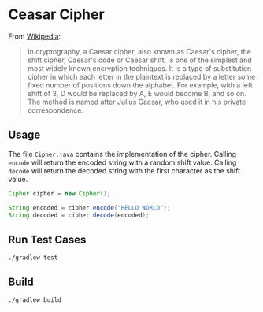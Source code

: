 # Ceasar Cipher

From [Wikipedia](https://en.wikipedia.org/wiki/Caesar_cipher):
> In cryptography, a Caesar cipher, also known as Caesar's cipher, the shift
cipher, Caesar's code or Caesar shift, is one of the simplest and most widely
known encryption techniques. It is a type of substitution cipher in which each
letter in the plaintext is replaced by a letter some fixed number of positions
down the alphabet. For example, with a left shift of 3, D would be replaced by
A, E would become B, and so on. The method is named after Julius Caesar, who
used it in his private correspondence.

## Usage

The file `Cipher.java` contains the implementation of the cipher. Calling
`encode` will return the encoded string with a random shift value. Calling
`decode` will return the decoded string with the first character as the shift
value.

```java
Cipher cipher = new Cipher();

String encoded = cipher.encode("HELLO WORLD");
String decoded = cipher.decode(encoded);
```

## Run Test Cases

```
./gradlew test
```

## Build

```
./gradlew build
```
